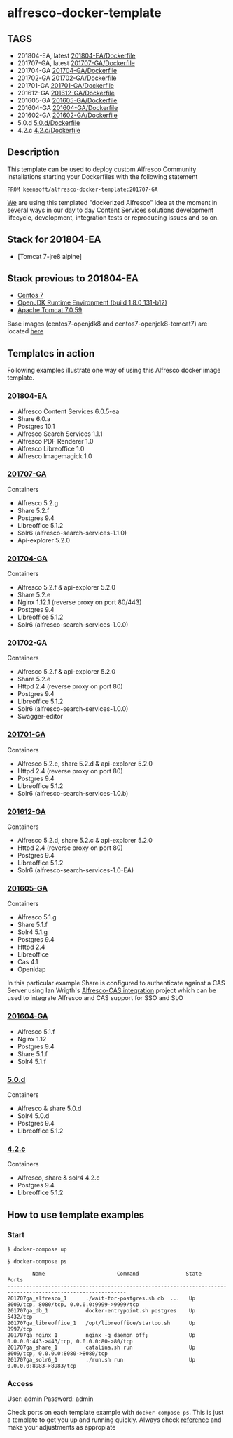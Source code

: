 # alfresco-docker-template

## TAGS

*  201804-EA, latest [201804-EA/Dockerfile](https://github.com/keensoft/alfresco-docker-template/blob/master/201804-EA__alpine/Dockerfile)
*  201707-GA, latest [201707-GA/Dockerfile](https://github.com/keensoft/alfresco-docker-template/blob/master/201707-GA/Dockerfile) 
*  201704-GA [201704-GA/Dockerfile](https://github.com/keensoft/alfresco-docker-template/blob/master/201704-GA/Dockerfile) 
*  201702-GA [201702-GA/Dockerfile](https://github.com/keensoft/alfresco-docker-template/blob/master/201702-GA/Dockerfile) 
*  201701-GA [201701-GA/Dockerfile](https://github.com/keensoft/alfresco-docker-template/blob/master/201701-GA/Dockerfile)
*  201612-GA [201612-GA/Dockerfile](https://github.com/keensoft/alfresco-docker-template/blob/master/201612-GA/Dockerfile)
*  201605-GA [201605-GA/Dockerfile](https://github.com/keensoft/alfresco-docker-template/blob/master/201605-GA/Dockerfile)
*  201604-GA [201604-GA/Dockerfile](https://github.com/keensoft/alfresco-docker-template/blob/master/201604-GA/Dockerfile)
*  201602-GA [201602-GA/Dockerfile](https://github.com/keensoft/alfresco-docker-template/blob/master/201602-GA/Dockerfile)
*  5.0.d [5.0.d/Dockerfile](https://github.com/keensoft/alfresco-docker-template/blob/master/5.0.d/Dockerfile)
*  4.2.c [4.2.c/Dockerfile](https://github.com/keensoft/alfresco-docker-template/blob/master/4.2.c/Dockerfile)

## Description

This template can be used to deploy custom Alfresco Community installations starting your Dockerfiles with the following statement

~~~~~
FROM keensoft/alfresco-docker-template:201707-GA
~~~~~

[We](http://keensoft.es/) are using this templated "dockerized Alfresco" idea at the moment in several ways in our day to day Content Services solutions development lifecycle, development, integration tests or reproducing issues and so on.

## Stack for 201804-EA

* [Tomcat 7-jre8 alpine]

## Stack previous to 201804-EA

*   [Centos 7](https://hub.docker.com/_/centos/)
*   [OpenJDK Runtime Environment (build 1.8.0_131-b12)](http://openjdk.java.net/install/index.html)
*   [Apache Tomcat 7.0.59](https://www.apache.org/dist/tomcat/tomcat-7/v7.0.59/bin/apache-tomcat-7.0.59.tar.gz)

Base images (centos7-openjdk8 and centos7-openjdk8-tomcat7) are located [here](https://github.com/keensoft/alfresco-docker-template/blob/master/base)

## Templates in action

Following examples illustrate one way of using this Alfresco docker image template. 

### [201804-EA](https://github.com/keensoft/alfresco-docker-template/tree/master/201708-EA__alpine)

* Alfresco Content Services 6.0.5-ea
* Share 6.0.a
* Postgres 10.1
* Alfresco Search Services 1.1.1
* Alfresco PDF Renderer 1.0
* Alfresco Libreoffice 1.0
* Alfresco Imagemagick 1.0

### [201707-GA](https://github.com/keensoft/alfresco-docker-template/tree/master/templates/201707-GA)

Containers

* Alfresco 5.2.g 
* Share 5.2.f
* Postgres 9.4
* Libreoffice 5.1.2
* Solr6 (alfresco-search-services-1.1.0)
* Api-explorer 5.2.0

### [201704-GA](https://github.com/keensoft/alfresco-docker-template/tree/master/templates/201704-GA)

Containers

* Alfresco 5.2.f & api-explorer 5.2.0
* Share 5.2.e
* Nginx 1.12.1 (reverse proxy on port 80/443)
* Postgres 9.4
* Libreoffice 5.1.2
* Solr6 (alfresco-search-services-1.0.0)

### [201702-GA](https://github.com/keensoft/alfresco-docker-template/tree/master/templates/201702-GA)

Containers

* Alfresco 5.2.f & api-explorer 5.2.0
* Share 5.2.e
* Httpd 2.4 (reverse proxy on port 80)
* Postgres 9.4
* Libreoffice 5.1.2
* Solr6 (alfresco-search-services-1.0.0)
* Swagger-editor 

### [201701-GA](https://github.com/keensoft/alfresco-docker-template/tree/master/templates/201701-GA)

Containers

* Alfresco 5.2.e, share 5.2.d & api-explorer 5.2.0
* Httpd 2.4 (reverse proxy on port 80)
* Postgres 9.4  
* Libreoffice 5.1.2
* Solr6 (alfresco-search-services-1.0.b)

### [201612-GA](https://github.com/keensoft/alfresco-docker-template/tree/master/templates/201612-GA)

Containers

* Alfresco 5.2.d, share 5.2.c & api-explorer 5.2.0
* Httpd 2.4 (reverse proxy on port 80) 
* Postgres 9.4 
* Libreoffice 5.1.2
* Solr6 (alfresco-search-services-1.0-EA)

### [201605-GA](https://github.com/keensoft/alfresco-docker-template/tree/master/templates/201605-GA)

Containers

* Alfresco 5.1.g
* Share 5.1.f
* Solr4 5.1.g
* Postgres 9.4
* Httpd 2.4 
* Libreoffice
* Cas 4.1
* Openldap

In this particular example Share is configured to authenticate against a CAS Server using Ian Wrigth's [Alfresco-CAS integration](https://github.com/wrighting/alfresco-cas) project which can be used to integrate Alfresco and CAS support for SSO and SLO

### [201604-GA](https://github.com/keensoft/alfresco-docker-template/tree/master/templates/201604-GA)

* Alfresco 5.1.f
* Nginx 1.12
* Postgres 9.4
* Share 5.1.f
* Solr4 5.1.f

### [5.0.d](https://github.com/keensoft/alfresco-docker-template/tree/master/templates/5.0.d)

Containers

* Alfresco & share 5.0.d
* Solr4 5.0.d
* Postgres 9.4
* Libreoffice 5.1.2


### [4.2.c](https://github.com/keensoft/alfresco-docker-template/tree/master/templates/4.2.c)

Containers

* Alfresco, share & solr4 4.2.c
* Postgres 9.4
* Libreoffice 5.1.2 

## How to use template examples

### Start

~~~~~
$ docker-compose up

$ docker-compose ps

        Name                       Command               State                     Ports                    
------------------------------------------------------------------------------------------------------------
201707ga_alfresco_1      ./wait-for-postgres.sh db  ...   Up      8009/tcp, 8080/tcp, 0.0.0.0:9999->9999/tcp 
201707ga_db_1            docker-entrypoint.sh postgres    Up      5432/tcp                                   
201707ga_libreoffice_1   /opt/libreoffice/startoo.sh      Up      8997/tcp                                   
201707ga_nginx_1         nginx -g daemon off;             Up      0.0.0.0:443->443/tcp, 0.0.0.0:80->80/tcp   
201707ga_share_1         catalina.sh run                  Up      8009/tcp, 0.0.0.0:8080->8080/tcp           
201707ga_solr6_1         ./run.sh run                     Up      0.0.0.0:8983->8983/tcp            
~~~~~

### Access

User: admin
Password: admin

Check ports on each template example with `docker-compose ps`. This is just a template to get you up and running quickly. Always check [reference](https://docs.docker.com/compose/compose-file/) and make your adjustments as appropiate 